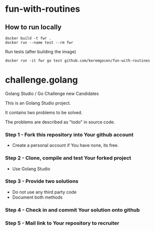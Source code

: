 # fun-with-routines

How to run locally
-----

```
docker build -t fwr .
docker run --name test --rm fwr
```

Run tests
(after building the image)

```
docker run -it fwr go test github.com/keremgocen/fun-with-routines
```

# challenge.golang
Golang Studio / Go Challenge new Candidates

This is an Golang Studio project. 

It contains two problems to be solved.

The problems are described as "todo" in source code.

### Step 1 - Fork this repository into Your github account

* Create a personal account if You have none, its free.

### Step 2 - Clone, compile and test Your forked project

* Use Golang Studio

### Step 3 - Provide two solutions

* Do not use any third party code
* Document both methods

### Step 4 - Check in and commit Your solution onto github

### Step 5 - Mail link to Your repository to recruiter
